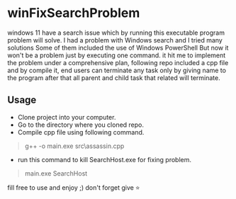 # winFixSearchProblem
windows 11 have a search issue which by running this executable program problem will solve.
I had a problem with Windows search and I tried many solutions Some of them included the use of Windows PowerShell But now it won't be a problem just by executing one command.
it hit me to implement the problem under a comprehensive plan, following repo included a cpp file and by compile it, end users can terminate any task only by giving name to the program after that all parent and child task that related will terminate.

## Usage
+ Clone project into your computer.
+ Go to the directory where you cloned repo.
+ Compile cpp file using following command.
> g++ -o main.exe src\assassin.cpp
+ run this command to kill SearchHost.exe for fixing problem.
> main.exe SearchHost

fill free to use and enjoy ;) don't forget give ⭐

